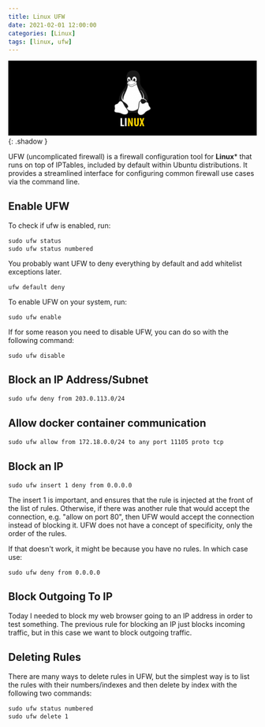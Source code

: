 ```yaml
---
title: Linux UFW
date: 2021-02-01 12:00:00
categories: [Linux]
tags: [linux, ufw]
---
```

<script defer data-domain="senad-d.github.io" src="https://plus.seki.ink/js/script.js"></script>
![](https://github.com/senad-d/senad-d.github.io/blob/main/_media/images/linux-banner.png?raw=true){: .shadow }

UFW (uncomplicated firewall) is a firewall configuration tool for **Linux*** that runs on top of IPTables, included by default within Ubuntu distributions. It provides a streamlined interface for configuring common firewall use cases via the command line.

## Enable UFW

To check if ufw is enabled, run:
```shell
sudo ufw status
sudo ufw status numbered
```
You probably want UFW to deny everything by default and add whitelist exceptions later.
```shell
ufw default deny
```

To enable UFW on your system, run:
```shell
sudo ufw enable
```

If for some reason you need to disable UFW, you can do so with the following command:
```shell
sudo ufw disable
```

## Block an IP Address/Subnet

```shell
sudo ufw deny from 203.0.113.0/24
```

## Allow docker container communication

```shell
sudo ufw allow from 172.18.0.0/24 to any port 11105 proto tcp
```

## Block an IP
```shell
sudo ufw insert 1 deny from 0.0.0.0
```
The insert 1 is important, and ensures that the rule is injected at the front of the list of rules. Otherwise, if there was another rule that would accept the connection, e.g. "allow on port 80", then UFW would accept the connection instead of blocking it. UFW does not have a concept of specificity, only the order of the rules.

If that doesn't work, it might be because you have no rules. In which case use:
```shell
sudo ufw deny from 0.0.0.0
```
## Block Outgoing To IP
Today I needed to block my web browser going to an IP address in order to test something. The previous rule for blocking an IP just blocks incoming traffic, but in this case we want to block outgoing traffic.

## Deleting Rules
There are many ways to delete rules in UFW, but the simplest way is to list the rules with their numbers/indexes and then delete by index with the following two commands:

```shell
sudo ufw status numbered
sudo ufw delete 1
```